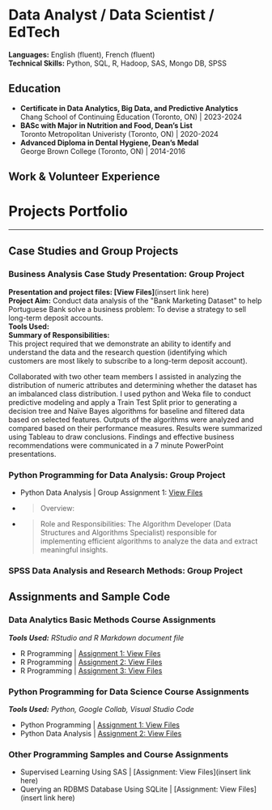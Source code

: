 # Data Analyst / Data Scientist / EdTech

**Languages:** English (fluent), French (fluent) <br />
**Technical Skills:** Python, SQL, R, Hadoop, SAS, Mongo DB, SPSS  

## Education
- **Certificate in Data Analytics, Big Data, and Predictive Analytics** <br />
  Chang School of Continuing Education (Toronto, ON) | 2023-2024 <br />
- **BASc with Major in Nutrition and Food, Dean’s List** <br />
  Toronto Metropolitan Univeristy (Toronto, ON) | 2020-2024 <br />
- **Advanced Diploma in Dental Hygiene, Dean’s Medal** <br />
  George Brown College (Toronto, ON) | 2014-2016 <br />

## Work & Volunteer Experience

# Projects Portfolio
---
## Case Studies and Group Projects
### Business Analysis Case Study Presentation: Group Project 
**Presentation and project files: [View Files]**(insert link here) <br />
**Project Aim:** Conduct data analysis of the "Bank Marketing Dataset" to help Portuguese Bank solve a business problem: To devise a strategy to sell long-term deposit accounts.  <br />
**Tools Used:** <br />
**Summary of Responsibilities:** <br />
This project required that we demonstrate an ability to identify and understand the data and the research question (identifying which customers are most likely to subscribe to a long-term deposit account). 

Collaborated with two other team members
I assisted in analyzing the distribution of numeric attributes and determining whether the dataset has an imbalanced class distribution. I used python and Weka file to conduct predictive modeling and apply a Train Test Split prior to generating a decision tree and Naïve Bayes algorithms for baseline and filtered data based on selected features. Outputs of the algorithms were analyzed and compared based on their performance measures. Results were summarized using Tableau to draw conclusions. Findings and effective business recommendations were communicated in a 7 minute PowerPoint presentations.

### Python Programming for Data Analysis: Group Project 
- Python Data Analysis | Group Assignment 1: [View Files](https://github.com/stephbois/stephbois.github.io/tree/main/assets/projects/python/group_assignment_1) <br />
- > Overview: <br />
- > Role and Responsibilities: The Algorithm Developer (Data Structures and Algorithms Specialist) responsible for implementing efficient algorithms to analyze the data and extract meaningful insights. 

### SPSS Data Analysis and Research Methods: Group Project 

## Assignments and Sample Code
### Data Analytics Basic Methods Course Assignments
***Tools Used:*** *RStudio and R Markdown document file* <br />
- R Programming | [Assignment 1: View Files](https://github.com/stephbois/stephbois.github.io/tree/main/assets/projects/r_programming/assignment_1) <br />
- R Programming | [Assignment 2: View Files](https://github.com/stephbois/stephbois.github.io/tree/main/assets/projects/r_programming/assignment_2) <br />
- R Programming | [Assignment 3: View Files](https://github.com/stephbois/stephbois.github.io/tree/main/assets/projects/r_programming/assignment_3) <br />

### Python Programming for Data Science Course Assignments 
***Tools Used:*** *Python, Google Collab, Visual Studio Code* <br />
- Python Programming | [Assignment 1: View Files](https://github.com/stephbois/stephbois.github.io/tree/main/assets/projects/python/assignment_1) <br />
- Python Data Analysis | [Assignment 2: View Files](https://github.com/stephbois/stephbois.github.io/tree/main/assets/projects/python/assignment_2) <br />

### Other Programming Samples and Course Assignments 
- Supervised Learning Using SAS | [Assignment: View Files](insert link here) <br />
- Querying an RDBMS Database Using SQLite | [Assignment: View Files](insert link here)  <br />

